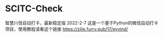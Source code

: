 # SCITC-Check
智慧川信自动打卡，最新稳定版
 2022-2-7
这是一个基于Python的微信自动打卡项目，使用教程请看这个链接
https://zilie.furry.pub/17/eyvind/

